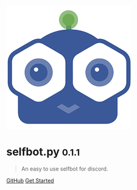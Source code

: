 ![logo](media/dgTICLL.png)

# selfbot.py <small>0.1.1</small>

> An easy to use selfbot for discord.

[GitHub](https://github.com/verixx/selfbot.py/)
[Get Started](#rewrite-branch)
